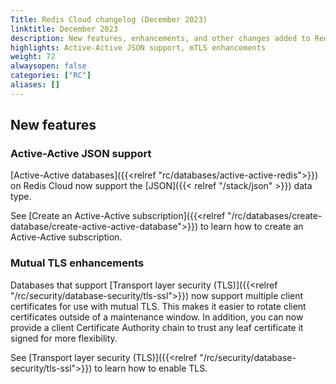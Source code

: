 ```yaml
---
Title: Redis Cloud changelog (December 2023)
linktitle: December 2023
description: New features, enhancements, and other changes added to Redis Cloud during December 2023.
highlights: Active-Active JSON support, mTLS enhancements
weight: 72
alwaysopen: false
categories: ["RC"]
aliases: []
---
```


## New features

### Active-Active JSON support

[Active-Active databases]({{<relref "rc/databases/active-active-redis">}}) on Redis Cloud now support the [JSON]({{< relref "/stack/json" >}}) data type. 

See [Create an Active-Active subscription]({{<relref "/rc/databases/create-database/create-active-active-database">}}) to learn how to create an Active-Active subscription.

### Mutual TLS enhancements

Databases that support [Transport layer security (TLS)]({{<relref "/rc/security/database-security/tls-ssl">}}) now support multiple client certificates for use with mutual TLS. This makes it easier to rotate client certificates outside of a maintenance window. In addition, you can now provide a client Certificate Authority chain to trust any leaf certificate it signed for more flexibility.

See [Transport layer security (TLS)]({{<relref "/rc/security/database-security/tls-ssl">}}) to learn how to enable TLS. 

